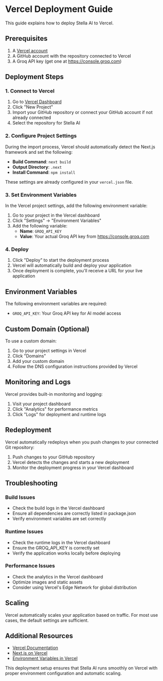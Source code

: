 # Vercel Deployment Guide

This guide explains how to deploy Stella AI to Vercel.

## Prerequisites

1. A [Vercel account](https://vercel.com)
2. A GitHub account with the repository connected to Vercel
3. A Groq API key (get one at https://console.groq.com)

## Deployment Steps

### 1. Connect to Vercel

1. Go to [Vercel Dashboard](https://vercel.com/dashboard)
2. Click "New Project"
3. Import your GitHub repository or connect your GitHub account if not already connected
4. Select the repository for Stella AI

### 2. Configure Project Settings

During the import process, Vercel should automatically detect the Next.js framework and set the following:

- **Build Command**: `next build`
- **Output Directory**: `.next`
- **Install Command**: `npm install`

These settings are already configured in your `vercel.json` file.

### 3. Set Environment Variables

In the Vercel project settings, add the following environment variable:

1. Go to your project in the Vercel dashboard
2. Click "Settings" → "Environment Variables"
3. Add the following variable:
   - **Name**: `GROQ_API_KEY`
   - **Value**: Your actual Groq API key from https://console.groq.com

### 4. Deploy

1. Click "Deploy" to start the deployment process
2. Vercel will automatically build and deploy your application
3. Once deployment is complete, you'll receive a URL for your live application

## Environment Variables

The following environment variables are required:

- `GROQ_API_KEY`: Your Groq API key for AI model access

## Custom Domain (Optional)

To use a custom domain:

1. Go to your project settings in Vercel
2. Click "Domains"
3. Add your custom domain
4. Follow the DNS configuration instructions provided by Vercel

## Monitoring and Logs

Vercel provides built-in monitoring and logging:

1. Visit your project dashboard
2. Click "Analytics" for performance metrics
3. Click "Logs" for deployment and runtime logs

## Redeployment

Vercel automatically redeploys when you push changes to your connected Git repository:

1. Push changes to your GitHub repository
2. Vercel detects the changes and starts a new deployment
3. Monitor the deployment progress in your Vercel dashboard

## Troubleshooting

### Build Issues
- Check the build logs in the Vercel dashboard
- Ensure all dependencies are correctly listed in package.json
- Verify environment variables are set correctly

### Runtime Issues
- Check the runtime logs in the Vercel dashboard
- Ensure the GROQ_API_KEY is correctly set
- Verify the application works locally before deploying

### Performance Issues
- Check the analytics in the Vercel dashboard
- Optimize images and static assets
- Consider using Vercel's Edge Network for global distribution

## Scaling

Vercel automatically scales your application based on traffic. For most use cases, the default settings are sufficient.

## Additional Resources

- [Vercel Documentation](https://vercel.com/docs)
- [Next.js on Vercel](https://vercel.com/docs/nextjs)
- [Environment Variables in Vercel](https://vercel.com/docs/environment-variables)

This deployment setup ensures that Stella AI runs smoothly on Vercel with proper environment configuration and automatic scaling.